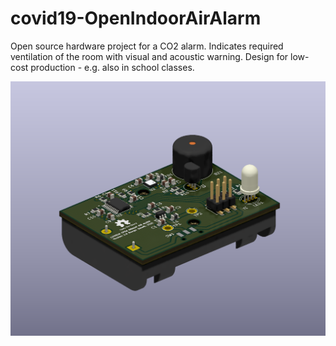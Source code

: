 # covid19-OpenIndoorAirAlarm
Open source hardware project for a CO2 alarm. Indicates required ventilation of the room with visual and acoustic warning. Design for low-cost production - e.g. also in school classes.

![PCB Rendering](rendering.PNG)
